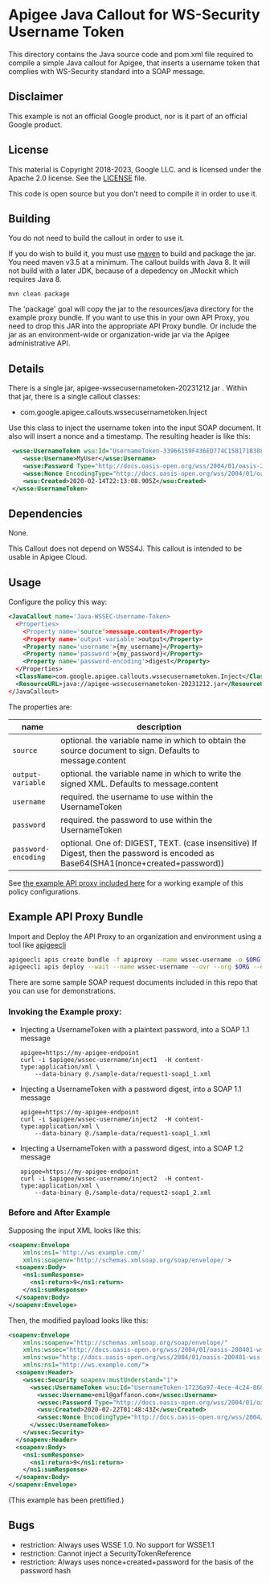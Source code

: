 # Apigee Java Callout for WS-Security Username Token

This directory contains the Java source code and pom.xml file required
to compile a simple Java callout for Apigee, that inserts a
username token that complies with WS-Security standard into a SOAP message.

## Disclaimer

This example is not an official Google product, nor is it part of an official Google product.

## License

This material is Copyright 2018-2023, Google LLC.
and is licensed under the Apache 2.0 license. See the [LICENSE](LICENSE) file.

This code is open source but you don't need to compile it in order to use it.

## Building

You do not need to build the callout in order to use it.

If you do wish to build it, you must use [maven](https://maven.apache.org/) to
build and package the jar. You need maven v3.5 at a minimum. The callout builds
with Java 8. It will not build with a later JDK, because of a depedency on
JMockit which requires Java 8.

```
mvn clean package
```

The 'package' goal will copy the jar to the resources/java directory for the
example proxy bundle. If you want to use this in your own API Proxy, you need
to drop this JAR into the appropriate API Proxy bundle. Or include the jar as an
environment-wide or organization-wide jar via the Apigee administrative API.


## Details

There is a single jar, apigee-wssecusernametoken-20231212.jar . Within that jar,
there is a single callout classes:

* com.google.apigee.callouts.wssecusernametoken.Inject

Use this class to inject the username token into the input SOAP document.
It also will insert a nonce and a timestamp.  The resulting header is like this:

```xml
 <wsse:UsernameToken wsu:Id="UsernameToken-33966159F436ED774C158171838890544">
    <wsse:Username>MyUser</wsse:Username>
    <wsse:Password Type="http://docs.oasis-open.org/wss/2004/01/oasis-200401-wss-username-token-profile-1.0#PasswordText">MyPassword</wsse:Password>
    <wsse:Nonce EncodingType="http://docs.oasis-open.org/wss/2004/01/oasis-200401-wss-soap-message-security-1.0#Base64Binary">ID79BmTDQ5z2hLt4MQQ8RQ==</wsse:Nonce>
    <wsu:Created>2020-02-14T22:13:08.905Z</wsu:Created>
 </wsse:UsernameToken>
```

## Dependencies

None.

This Callout does not depend on WSS4J.  This callout is intended to be
usable in Apigee Cloud.

## Usage

Configure the policy this way:

```xml
<JavaCallout name='Java-WSSEC-Username-Token>
  <Properties>
    <Property name='source'>message.content</Property>
    <Property name='output-variable'>output</Property>
    <Property name='username'>{my_username}</Property>
    <Property name='password'>{my_password}</Property>
    <Property name='password-encoding'>digest</Property>
  </Properties>
  <ClassName>com.google.apigee.callouts.wssecusernametoken.Inject</ClassName>
  <ResourceURL>java://apigee-wssecusernametoken-20231212.jar</ResourceURL>
</JavaCallout>
```

The properties are:

| name                 | description |
| -------------------- | ------------ |
| `source`             | optional. the variable name in which to obtain the source document to sign. Defaults to message.content |
| `output-variable`    | optional. the variable name in which to write the signed XML. Defaults to message.content |
| `username`           | required. the username to use within the UsernameToken |
| `password`           | required. the password to use within the UsernameToken |
| `password-encoding`  | optional. One of: DIGEST, TEXT. (case insensitive) If Digest, then the password is encoded as Base64(SHA1(nonce+created+password)) |


See [the example API proxy included here](./bundle) for a working example of this policy configurations.


## Example API Proxy Bundle

Import and Deploy the API Proxy to an organization and environment using a tool like [apigeecli](https://github.com/apigee/apigeecli/blob/main/docs/apigeecli.md)
```sh
apigeecli apis create bundle -f apiproxy --name wssec-username -o $ORG --token $TOKEN
apigeecli apis deploy --wait --name wssec-username --ovr --org $ORG --env $ENV --token $TOKEN
```

There are some sample SOAP request documents included in this repo that you can use for demonstrations.

### Invoking the Example proxy:

* Injecting a UsernameToken with a plaintext password, into a SOAP 1.1 message

   ```
   apigee=https://my-apigee-endpoint
   curl -i $apigee/wssec-username/inject1  -H content-type:application/xml \
       --data-binary @./sample-data/request1-soap1_1.xml
   ```

* Injecting a UsernameToken with a password digest, into a SOAP 1.1 message

   ```
   apigee=https://my-apigee-endpoint
   curl -i $apigee/wssec-username/inject2  -H content-type:application/xml \
       --data-binary @./sample-data/request1-soap1_1.xml
   ```

* Injecting a UsernameToken with a password digest, into a SOAP 1.2 message

   ```
   apigee=https://my-apigee-endpoint
   curl -i $apigee/wssec-username/inject2  -H content-type:application/xml \
       --data-binary @./sample-data/request2-soap1_2.xml
   ```

### Before and After Example

Supposing the input XML looks like this:

```xml
<soapenv:Envelope
    xmlns:ns1='http://ws.example.com/'
    xmlns:soapenv='http://schemas.xmlsoap.org/soap/envelope/'>
  <soapenv:Body>
    <ns1:sumResponse>
      <ns1:return>9</ns1:return>
    </ns1:sumResponse>
  </soapenv:Body>
</soapenv:Envelope>
```

Then,
the modified payload looks like this:

```xml
<soapenv:Envelope
    xmlns:soapenv="http://schemas.xmlsoap.org/soap/envelope/"
    xmlns:wssec="http://docs.oasis-open.org/wss/2004/01/oasis-200401-wss-wssecurity-secext-1.0.xsd"
    xmlns:wsu="http://docs.oasis-open.org/wss/2004/01/oasis-200401-wss-wssecurity-utility-1.0.xsd"
    xmlns:ns1="http://ws.example.com/">
  <soapenv:Header>
    <wssec:Security soapenv:mustUnderstand="1">
      <wssec:UsernameToken wsu:Id="UsernameToken-17236a97-4ece-4c24-868f-5e23a3866444">
        <wssec:Username>emil@gaffanon.com</wssec:Username>
        <wssec:Password Type="http://docs.oasis-open.org/wss/2004/01/oasis-200401-wss-username-token-profile-1.0#PasswordText">my_secret_password!</wssec:Password>
        <wsu:Created>2020-02-22T01:48:43Z</wsu:Created>
        <wssec:Nonce EncodingType="http://docs.oasis-open.org/wss/2004/01/oasis-200401-wss-soap-message-security-1.0#Base64Binary">+GYBJvPvSFHxZRdH3G8Rxe+LKWs=</wssec:Nonce>
      </wssec:UsernameToken>
    </wssec:Security>
  </soapenv:Header>
  <soapenv:Body>
    <ns1:sumResponse>
      <ns1:return>9</ns1:return>
    </ns1:sumResponse>
  </soapenv:Body>
</soapenv:Envelope>
```

(This example has been prettified.)


## Bugs

* restriction: Always uses WSSE 1.0. No support for WSSE1.1
* restriction: Cannot inject a SecurityTokenReference
* restriction: Always uses nonce+created+password for the basis of the password hash
